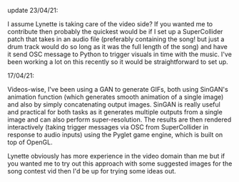 update 23/04/21:

I assume Lynette is taking care of the video side? If you wanted me to contribute then probably the quickest would be if I set up a SuperCollider patch that takes in an audio file (preferably containing the song! but just a drum track would do so long as it was the full length of the song) and have it send OSC message to Python to trigger visuals in time with the music. I've been working a lot on this recently so it would be straightforward to set up. 

17/04/21:

Videos-wise, I've been using a GAN to generate GIFs, both using SinGAN's animation function (which generates smooth animation of a single image) and also by simply concatenating output images. SinGAN is really useful and practical for both tasks as it generates multiple outputs from a single image and can also perform super-resolution. The results are then rendered interactively (taking trigger messages via OSC from SuperCollider in response to audio inputs) using the Pyglet game engine, which is built on top of OpenGL.

Lynette obviously has more experience in the video domain than me but if you wanted me to try out this approach with some suggested images for the song contest vid then I'd be up for trying some ideas out.



